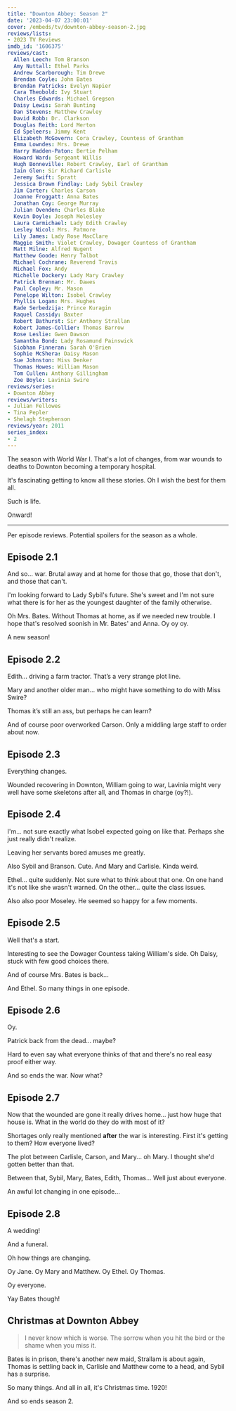 ```yaml
---
title: "Downton Abbey: Season 2"
date: '2023-04-07 23:00:01'
cover: /embeds/tv/downton-abbey-season-2.jpg
reviews/lists:
- 2023 TV Reviews
imdb_id: '1606375'
reviews/cast:
  Allen Leech: Tom Branson
  Amy Nuttall: Ethel Parks
  Andrew Scarborough: Tim Drewe
  Brendan Coyle: John Bates
  Brendan Patricks: Evelyn Napier
  Cara Theobold: Ivy Stuart
  Charles Edwards: Michael Gregson
  Daisy Lewis: Sarah Bunting
  Dan Stevens: Matthew Crawley
  David Robb: Dr. Clarkson
  Douglas Reith: Lord Merton
  Ed Speleers: Jimmy Kent
  Elizabeth McGovern: Cora Crawley, Countess of Grantham
  Emma Lowndes: Mrs. Drewe
  Harry Hadden-Paton: Bertie Pelham
  Howard Ward: Sergeant Willis
  Hugh Bonneville: Robert Crawley, Earl of Grantham
  Iain Glen: Sir Richard Carlisle
  Jeremy Swift: Spratt
  Jessica Brown Findlay: Lady Sybil Crawley
  Jim Carter: Charles Carson
  Joanne Froggatt: Anna Bates
  Jonathan Coy: George Murray
  Julian Ovenden: Charles Blake
  Kevin Doyle: Joseph Molesley
  Laura Carmichael: Lady Edith Crawley
  Lesley Nicol: Mrs. Patmore
  Lily James: Lady Rose MacClare
  Maggie Smith: Violet Crawley, Dowager Countess of Grantham
  Matt Milne: Alfred Nugent
  Matthew Goode: Henry Talbot
  Michael Cochrane: Reverend Travis
  Michael Fox: Andy
  Michelle Dockery: Lady Mary Crawley
  Patrick Brennan: Mr. Dawes
  Paul Copley: Mr. Mason
  Penelope Wilton: Isobel Crawley
  Phyllis Logan: Mrs. Hughes
  Rade Serbedzija: Prince Kuragin
  Raquel Cassidy: Baxter
  Robert Bathurst: Sir Anthony Strallan
  Robert James-Collier: Thomas Barrow
  Rose Leslie: Gwen Dawson
  Samantha Bond: Lady Rosamund Painswick
  Siobhan Finneran: Sarah O'Brien
  Sophie McShera: Daisy Mason
  Sue Johnston: Miss Denker
  Thomas Howes: William Mason
  Tom Cullen: Anthony Gillingham
  Zoe Boyle: Lavinia Swire
reviews/series:
- Downton Abbey
reviews/writers:
- Julian Fellowes
- Tina Pepler
- Shelagh Stephenson
reviews/year: 2011
series_index:
- 2
---
```

The season with World War I. That's a lot of changes, from war wounds to deaths to Downton becoming a temporary hospital. 

It's fascinating getting to know all these stories. Oh I wish the best for them all. 

Such is life. 

Onward!

- - - -

Per episode reviews. Potential spoilers for the season as a whole. 

## Episode 2.1
And so... war. Brutal away and at home for those that go, those that don't, and those that can't. 

I'm looking forward to Lady Sybil's future. She's sweet and I'm not sure what there is for her as the youngest daughter of the family otherwise. 

Oh Mrs. Bates. Without Thomas at home, as if we needed new trouble. I hope that's resolved soonish in Mr. Bates' and Anna. Oy oy oy. 

A new season!

## Episode 2.2

Edith… driving a farm tractor. That’s a very strange plot line. 

Mary and another older man… who might have something to do with Miss Swire?

Thomas it’s still an ass, but perhaps he can learn?

And of course poor overworked Carson. Only a middling large staff to order about now. 

## Episode 2.3 

Everything changes. 

Wounded recovering in Downton, William going to war, Lavinia might very well have some skeletons after all, and Thomas in charge (oy?!). 

## Episode 2.4

I'm... not sure exactly what Isobel expected going on like that. Perhaps she just really didn't realize. 

Leaving her servants bored amuses me greatly. 

Also Sybil and Branson. Cute. And Mary and Carlisle. Kinda weird. 

Ethel... quite suddenly. Not sure what to think about that one. On one hand it's not like she wasn't warned. On the other... quite the class issues. 

Also also poor Moseley. He seemed so happy for a few moments. 

## Episode 2.5

Well that's a start. 

Interesting to see the Dowager Countess taking William's side. Oh Daisy, stuck with few good choices there. 

And of course Mrs. Bates is back... 

And Ethel. So many things in one episode. 

## Episode 2.6

Oy. 

Patrick back from the dead... maybe? 

Hard to even say what everyone thinks of that and there's no real easy proof either way. 

And so ends the war. Now what?

## Episode 2.7

Now that the wounded are gone it really drives home... just how huge that house is. What in the world do they do with most of it?

Shortages only really mentioned **after** the war is interesting. First it's getting to them? How everyone lived? 

The plot between Carlisle, Carson, and Mary... oh Mary. I thought she'd gotten better than that.

Between that, Sybil, Mary, Bates, Edith, Thomas... Well just about everyone. 

An awful lot changing in one episode...

## Episode 2.8

A wedding!

And a funeral. 

Oh how things are changing. 

Oy Jane. Oy Mary and Matthew. Oy Ethel. Oy Thomas. 

Oy everyone. 

Yay Bates though!

## Christmas at Downton Abbey

> I never know which is worse. The sorrow when you hit the bird or the shame when you miss it.   

Bates is in prison, there's another new maid, Strallam is about again, Thomas is settling back in, Carlisle and Matthew come to a head, and Sybil has a surprise. 

So many things. And all in all, it's Christmas time. 1920!

And so ends season 2. 
